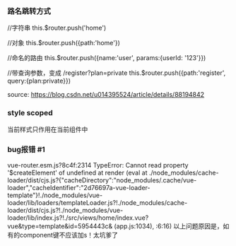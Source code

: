 ### 路名跳转方式

//字符串
this.$router.push('home')

//对象
this.$router.push({path:'home'})

//命名的路由
this.$router.push({name:'user', params:{userId: '123'}})

//带查询参数，变成 /register?plan=private
this.$router.push({path:'register', query:{plan:private}})

source: https://blog.csdn.net/u014395524/article/details/88194842


### style scoped
当前样式只作用在当前组件中


### bug报错 #1
vue-router.esm.js?8c4f:2314 TypeError: Cannot read property '$createElement' of undefined
    at render (eval at ./node_modules/cache-loader/dist/cjs.js?{"cacheDirectory":"node_modules/.cache/vue-loader","cacheIdentifier":"2d76697a-vue-loader-template"}!./node_modules/vue-loader/lib/loaders/templateLoader.js?!./node_modules/cache-loader/dist/cjs.js?!./node_modules/vue-loader/lib/index.js?!./src/views/home/index.vue?vue&type=template&id=5954443c& (app.js:1034), <anonymous>:6:16)
以上问题原因是，如有的component键不应该加s！太坑爹了

